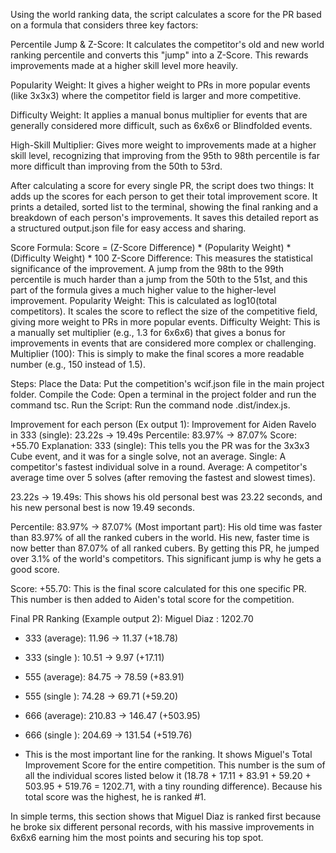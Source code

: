 Using the world ranking data, the script calculates a score for the PR based on a formula that considers three key factors:

Percentile Jump & Z-Score: It calculates the competitor's old and new world ranking percentile and converts this "jump" into a Z-Score. This rewards improvements made at a higher skill level more heavily.

Popularity Weight: It gives a higher weight to PRs in more popular events (like 3x3x3) where the competitor field is larger and more competitive.

Difficulty Weight: It applies a manual bonus multiplier for events that are generally considered more difficult, such as 6x6x6 or Blindfolded events.

High-Skill Multiplier: Gives more weight to improvements made at a higher skill level, recognizing that improving from the 95th to 98th percentile is far more difficult than improving from the 50th to 53rd.

After calculating a score for every single PR, the script does two things:
It adds up the scores for each person to get their total improvement score.
It prints a detailed, sorted list to the terminal, showing the final ranking and a breakdown of each person's improvements.
It saves this detailed report as a structured output.json file for easy access and sharing.



Score Formula:
Score = (Z-Score Difference) * (Popularity Weight) * (Difficulty Weight) * 100
Z-Score Difference: This measures the statistical significance of the improvement. A jump from the 98th to the 99th percentile is much harder than a jump from the 50th to the 51st, and this part of the formula gives a much higher value to the higher-level improvement.
Popularity Weight: This is calculated as log10(total competitors). It scales the score to reflect the size of the competitive field, giving more weight to PRs in more popular events.
Difficulty Weight: This is a manually set multiplier (e.g., 1.3 for 6x6x6) that gives a bonus for improvements in events that are considered more complex or challenging.
Multiplier (100): This is simply to make the final scores a more readable number (e.g., 150 instead of 1.5).


Steps:
Place the Data: Put the competition's wcif.json file in the main project folder.
Compile the Code: Open a terminal in the project folder and run the command tsc.
Run the Script: Run the command node .dist/index.js. 



Improvement for each person (Ex output 1):
Improvement for Aiden Ravelo in 333 (single):
  23.22s -> 19.49s
  Percentile: 83.97% -> 87.07%
  Score: +55.70
Explanation:
333 (single): This tells you the PR was for the 3x3x3 Cube event, and it was for a single solve, not an average.
Single: A competitor's fastest individual solve in a round.
Average: A competitor's average time over 5 solves (after removing the fastest and slowest times).

23.22s -> 19.49s: This shows his old personal best was 23.22 seconds, and his new personal best is now 19.49 seconds.

Percentile: 83.97% -> 87.07% (Most important part): 
His old time was faster than 83.97% of all the ranked cubers in the world.
His new, faster time is now better than 87.07% of all ranked cubers.
By getting this PR, he jumped over 3.1% of the world's competitors. This significant jump is why he gets a good score.

Score: +55.70: This is the final score calculated for this one specific PR. This number is then added to Aiden's total score for the competition.



Final PR Ranking (Example output 2):
Miguel Diaz               : 1202.70
  - 333     (average): 11.96 -> 11.37 (+18.78)
  - 333     (single ): 10.51 -> 9.97 (+17.11)
  - 555     (average): 84.75 -> 78.59 (+83.91)
  - 555     (single ): 74.28 -> 69.71 (+59.20)
  - 666     (average): 210.83 -> 146.47 (+503.95)
  - 666     (single ): 204.69 -> 131.54 (+519.76)

- This is the most important line for the ranking. It shows Miguel's Total Improvement Score for the entire competition. This number is the sum of all the individual scores listed below it (18.78 + 17.11 + 83.91 + 59.20 + 503.95 + 519.76 = 1202.71, with a tiny rounding difference). Because his total score was the highest, he is ranked #1.

In simple terms, this section shows that Miguel Diaz is ranked first because he broke six different personal records, with his massive improvements in 6x6x6 earning him the most points and securing his top spot.
